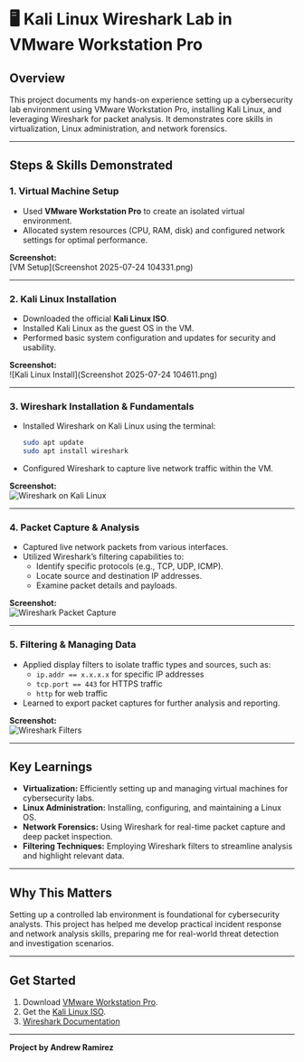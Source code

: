 # 🖥️ Kali Linux Wireshark Lab in VMware Workstation Pro

## Overview
This project documents my hands-on experience setting up a cybersecurity lab environment using VMware Workstation Pro, installing Kali Linux, and leveraging Wireshark for packet analysis. It demonstrates core skills in virtualization, Linux administration, and network forensics.

---

## Steps & Skills Demonstrated

### 1. **Virtual Machine Setup**
- Used **VMware Workstation Pro** to create an isolated virtual environment.
- Allocated system resources (CPU, RAM, disk) and configured network settings for optimal performance.

**Screenshot:**  
[VM Setup](Screenshot 2025-07-24 104331.png)

---

### 2. **Kali Linux Installation**
- Downloaded the official **Kali Linux ISO**.
- Installed Kali Linux as the guest OS in the VM.
- Performed basic system configuration and updates for security and usability.

**Screenshot:**  
![Kali Linux Install](Screenshot 2025-07-24 104611.png)

---

### 3. **Wireshark Installation & Fundamentals**
- Installed Wireshark on Kali Linux using the terminal:
  ```bash
  sudo apt update
  sudo apt install wireshark
  ```
- Configured Wireshark to capture live network traffic within the VM.

**Screenshot:**  
![Wireshark on Kali Linux](images/wireshark-kali.png)

---

### 4. **Packet Capture & Analysis**
- Captured live network packets from various interfaces.
- Utilized Wireshark’s filtering capabilities to:
  - Identify specific protocols (e.g., TCP, UDP, ICMP).
  - Locate source and destination IP addresses.
  - Examine packet details and payloads.

**Screenshot:**  
![Wireshark Packet Capture](images/wireshark-packet-capture.png)

---

### 5. **Filtering & Managing Data**
- Applied display filters to isolate traffic types and sources, such as:
  - `ip.addr == x.x.x.x` for specific IP addresses
  - `tcp.port == 443` for HTTPS traffic
  - `http` for web traffic
- Learned to export packet captures for further analysis and reporting.

**Screenshot:**  
![Wireshark Filters](images/wireshark-filters.png)

---

## Key Learnings

- **Virtualization:** Efficiently setting up and managing virtual machines for cybersecurity labs.
- **Linux Administration:** Installing, configuring, and maintaining a Linux OS.
- **Network Forensics:** Using Wireshark for real-time packet capture and deep packet inspection.
- **Filtering Techniques:** Employing Wireshark filters to streamline analysis and highlight relevant data.

---

## Why This Matters

Setting up a controlled lab environment is foundational for cybersecurity analysts. This project has helped me develop practical incident response and network analysis skills, preparing me for real-world threat detection and investigation scenarios.

---

## Get Started

1. Download [VMware Workstation Pro](https://www.vmware.com/products/workstation-pro.html).
2. Get the [Kali Linux ISO](https://www.kali.org/get-kali/).
3. [Wireshark Documentation](https://www.wireshark.org/docs/)

---

**Project by Andrew Ramirez**
